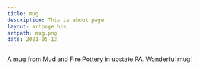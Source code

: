 ```yaml
---
title: mug
description: This is about page
layout: artpage.hbs
artpath: mug.png
date: 2021-05-13
---
```


A mug from Mud and Fire Pottery in upstate PA. Wonderful mug!